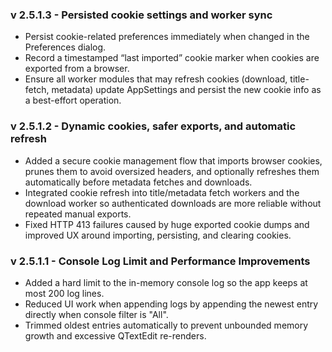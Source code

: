 ### v 2.5.1.3 - Persisted cookie settings and worker sync
* Persist cookie-related preferences immediately when changed in the Preferences dialog.
* Record a timestamped “last imported” cookie marker when cookies are exported from a browser.
* Ensure all worker modules that may refresh cookies (download, title-fetch, metadata) update AppSettings and persist the new cookie info as a best-effort operation.

### v 2.5.1.2 - Dynamic cookies, safer exports, and automatic refresh
* Added a secure cookie management flow that imports browser cookies, prunes them to avoid oversized headers, and optionally refreshes them automatically before metadata fetches and downloads.
* Integrated cookie refresh into title/metadata fetch workers and the download worker so authenticated downloads are more reliable without repeated manual exports.
* Fixed HTTP 413 failures caused by huge exported cookie dumps and improved UX around importing, persisting, and clearing cookies.

### v 2.5.1.1 - Console Log Limit and Performance Improvements
* Added a hard limit to the in-memory console log so the app keeps at most 200 log lines.
* Reduced UI work when appending logs by appending the newest entry directly when console filter is "All".
* Trimmed oldest entries automatically to prevent unbounded memory growth and excessive QTextEdit re-renders.
